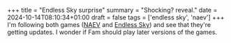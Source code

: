 +++
title = "Endless Sky surprise"
summary = "Shocking? reveal."
date = 2024-10-14T08:10:34+01:00
draft = false
tags = ['endless sky', 'naev']
+++
I'm following both games ([NAEV](https://naev.org/) and [Endless Sky](https://endless-sky.github.io/)) and see that they're getting updates. I wonder if Fam should play later versions of the games.
